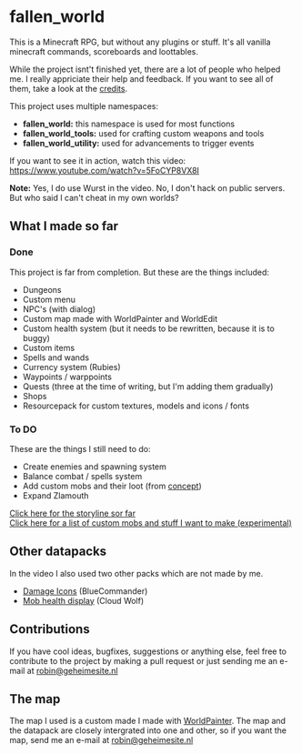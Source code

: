 # fallen_world

This is a Minecraft RPG, but without any plugins or stuff. It's all vanilla minecraft commands, scoreboards and loottables.

While the project isnt't finished yet, there are a lot of people who helped me. I really appriciate their help and feedback. If you want to see all of them, take a look at the [credits](CREDITS.md).

This project uses multiple namespaces:

- **fallen_world:** this namespace is used for most functions
- **fallen_world_tools:** used for crafting custom weapons and tools
- **fallen_world_utility:** used for advancements to trigger events

If you want to see it in action, watch this video: <https://www.youtube.com/watch?v=5FoCYP8VX8I>

**Note:** Yes, I do use Wurst in the video. No, I don't hack on public servers.  
But who said I can't cheat in my own worlds?

## What I made so far

### Done

This project is far from completion. But these are the things included:

- Dungeons
- Custom menu
- NPC's (with dialog)
- Custom map made with WorldPainter and WorldEdit
- Custom health system (but it needs to be rewritten, because it is to buggy)
- Custom items
- Spells and wands
- Currency system (Rubies)
- Waypoints / warppoints
- Quests (three at the time of writing, but I'm adding them gradually)
- Shops
- Resourcepack for custom textures, models and icons / fonts

### To DO

These are the things I still need to do:

- Create enemies and spawning system
- Balance combat / spells system
- Add custom mobs and their loot (from [concept](MOBS.md))
- Expand Zlamouth

[Click here for the storyline sor far](STORY.md)  
[Click here for a list of custom mobs and stuff I want to make (experimental)](MOBS.md)

## Other datapacks

In the video I also used two other packs which are not made by me.  

- [Damage Icons](https://www.bluecommander.net/damage-icons.html) (BlueCommander)
- [Mob health display](https://www.youtube.com/watch?v=A9H3U8YEm98) (Cloud Wolf)

## Contributions

If you have cool ideas, bugfixes, suggestions or anything else, feel free to contribute to the project by making a pull request or just sending me an e-mail at robin@geheimesite.nl

## The map

The map I used is a custom made I made with [WorldPainter](https://www.worldpainter.net). The map and the datapack are closely intergrated into one and other, so if you want the map, send me an e-mail at robin@geheimesite.nl
